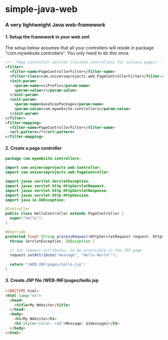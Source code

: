 # simple-java-web
### A very lightweight Java web-framework

#### 1. Setup the framework in your web.xml 

The setup below assumes that all your controllers will reside in package "com.mywebsite.controllers".
You only need to do this once.

```xml
<!-- Page controller servlet (locates controllers for various pages) -->
<filter>
  <filter-name>PageControllerFilter</filter-name>
  <filter-class>com.universeprojects.web.PageControllerFilter</filter-class>
  <init-param>
    <param-name>uriPrefix</param-name>
    <param-value>/</param-value>
  </init-param>
  <init-param>
    <param-name>baseScanPackage</param-name>
    <param-value>com.mywebsite.controllers</param-value>
  </init-param>
</filter>
<filter-mapping>
  <filter-name>PageControllerFilter</filter-name>
  <url-pattern>/*</url-pattern>
</filter-mapping>
```

#### 2. Create a page controller

```java
package com.mywebsite.controllers;

import com.universeprojects.web.Controller;
import com.universeprojects.web.PageController;

import javax.servlet.ServletException;
import javax.servlet.http.HttpServletRequest;
import javax.servlet.http.HttpServletResponse;
import javax.servlet.http.HttpSession;
import java.io.IOException;

@Controller
public class HelloController extends PageController {
  super("hello");
}

@Override
protected final String processRequest(HttpServletRequest request, HttpServletResponse response) 
  throws ServletException, IOException {
  
  // set request attributes, to be accessible in the JSP page
  request.setAttribute("message", "Hello World!");
  
  return "/WEB-INF/pages/hello.jsp";
}

```

#### 3. Create JSP file /WEB-INF/pages/hello.jsp

```html
<!DOCTYPE html>
<html lang="en">
  <head>
    <title>My Website</title>
  </head>
  <body>
    <h1>My Website</h1>
    <h3 style="color: red">Message: ${message}</h3>
  </body>
</html>
```

